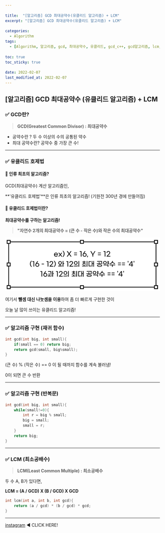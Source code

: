 ```yaml
---

title:  "[알고리즘] GCD 최대공약수(유클리드 알고리즘) + LCM"
excerpt: "[알고리즘] GCD 최대공약수(유클리드 알고리즘) + LCM"

categories:
  - Algorithm
tags:
  - [Algorithm, 알고리즘, gcd, 최대공약수, 유클리드, gcd_c++, gcd알고리즘, lcm, 최소공배수]

toc: true
toc_sticky: true

date: 2022-02-07
last_modified_at: 2022-02-07
---
```


## [알고리즘] GCD 최대공약수 (유클리드 알고리즘) + LCM

### ✅ GCD란?

> **GCD(Greatest Common Divisor) : 최대공약수**

- 공약수란 ? 두 수 이상의 수의 공통된 약수
- 최대 공약수란? 공약수 중 가장 큰 수!



---

### ✅ 유클리드 호제법

#### 👀 인류 최초의 알고리즘?

GCD(최대공약수) 계산 알고리즘인, 

**'유클리드 호제법'**은 인류 최초의 알고리즘! (기원전 300년 경에 만들어짐)



#### 👀 유클리드 호제법이란?

**최대공약수를 구하는 알고리즘!**

> **"자연수 2개의 최대공약수 = (큰 수 - 작은 수)와 작은 수의 최대공약수"**

![gcd_1](../images/GCD/gcd_1.png)

여기서 **뺄셈 대신 나눗셈을 이용**하여 좀 더 빠르게 구현한 것이

오늘 날 많이 쓰이는 유클리드 알고리즘!



----

### ✅ 알고리즘 구현 (재귀 함수)

```c++
int gcd(int big, int small){
	if(small == 0) return big;
	return gcd(small, big%small);
}
```

(큰 수) % (작은 수) == 0 이 될 때까지 함수를 계속 불러냄!

0이 되면 큰 수 반환



----

### ✅ 알고리즘 구현 (반복문)

```c++
int gcd(int big, int small){
	while(small!=0){
		int r = big % small;
		big = small;
		small = r;
	}
	return big;
}
```





---

### ✅ LCM (최소공배수)

> **LCM(Least Common Multiple) : 최소공배수**

두 수 A, B가 있다면,

**LCM = (A / GCD) X (B / GCD) X GCD**

```c++
int lcm(int a, int b, int gcd){
	return (a / gcd) * (b / gcd) * gcd;
}
```



-----



[instagram](https://www.instagram.com/p/CZTjVqdvTZT/?utm_source=ig_web_copy_link) ◀ CLICK HERE!













